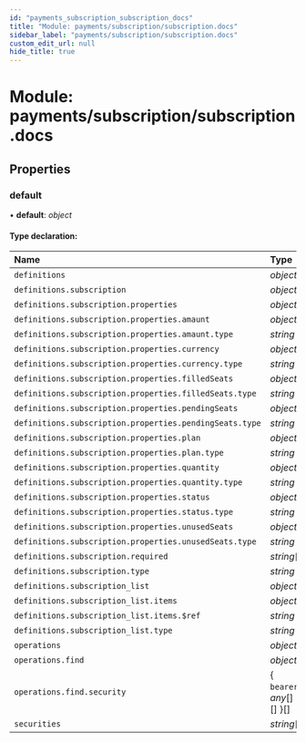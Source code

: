 ```yaml
---
id: "payments_subscription_subscription_docs"
title: "Module: payments/subscription/subscription.docs"
sidebar_label: "payments/subscription/subscription.docs"
custom_edit_url: null
hide_title: true
---
```


# Module: payments/subscription/subscription.docs

## Properties

### default

• **default**: *object*

#### Type declaration:

Name | Type |
:------ | :------ |
`definitions` | *object* |
`definitions.subscription` | *object* |
`definitions.subscription.properties` | *object* |
`definitions.subscription.properties.amaunt` | *object* |
`definitions.subscription.properties.amaunt.type` | *string* |
`definitions.subscription.properties.currency` | *object* |
`definitions.subscription.properties.currency.type` | *string* |
`definitions.subscription.properties.filledSeats` | *object* |
`definitions.subscription.properties.filledSeats.type` | *string* |
`definitions.subscription.properties.pendingSeats` | *object* |
`definitions.subscription.properties.pendingSeats.type` | *string* |
`definitions.subscription.properties.plan` | *object* |
`definitions.subscription.properties.plan.type` | *string* |
`definitions.subscription.properties.quantity` | *object* |
`definitions.subscription.properties.quantity.type` | *string* |
`definitions.subscription.properties.status` | *object* |
`definitions.subscription.properties.status.type` | *string* |
`definitions.subscription.properties.unusedSeats` | *object* |
`definitions.subscription.properties.unusedSeats.type` | *string* |
`definitions.subscription.required` | *string*[] |
`definitions.subscription.type` | *string* |
`definitions.subscription_list` | *object* |
`definitions.subscription_list.items` | *object* |
`definitions.subscription_list.items.$ref` | *string* |
`definitions.subscription_list.type` | *string* |
`operations` | *object* |
`operations.find` | *object* |
`operations.find.security` | { `bearer`: *any*[] = [] }[] |
`securities` | *string*[] |
